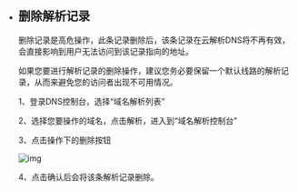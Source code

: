 - ## **删除解析记录**

  删除记录是高危操作，此条记录删除后，该条记录在云解析DNS将不再有效，会直接影响到用户无法访问到该记录指向的地址。

  如果您要进行解析记录的删除操作，建议您务必要保留一个默认线路的解析记录，从而来避免您的访问者出现不可用情况。

  1、登录DNS控制台，选择“域名解析列表”

  2、选择您要操作的域名，点击解析，进入到“域名解析控制台”

  3、点击操作下的删除按钮

  ![img](file:///C:\Users\ZHANGJ~1\AppData\Local\Temp\msohtmlclip1\01\clip_image002.png)

  4、点击确认后会将该条解析记录删除。
